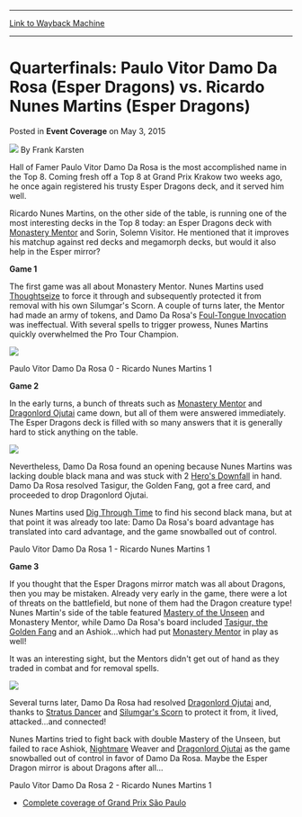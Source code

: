 
---
[Link to Wayback Machine](https://web.archive.org/web/20151025001136/http://magic.wizards.com/en/events/coverage/gpsao15/paulo-vitor-damo-da-rosa-vs-ricardo-nunes-martins-2015-05-03)

[_metadata_:author]:- "Frank Karsten"
[_metadata_:description]:- "Hall of Famer Paulo Vitor Damo Da Rosa is the most accomplished name in the Top 8. Coming fresh off a Top 8 at Grand Prix Krakow two weeks ago, he once again registered his trusty Esper Dragons deck, and it served him well."
[_metadata_:generator]:- "Drupal 7 (http://drupal.org)"
[_metadata_:node]:- "382501"
[_metadata_:publish_date]:- "2015-05-03"
[_metadata_:source]:- "div-main-content"
[_metadata_:title]:- "Quarterfinals: Paulo Vitor Damo Da Rosa (Esper Dragons) vs. Ricardo Nunes Martins (Esper Dragons)"
[_metadata_:wayback_capture_timestamp]:- "2015-10-25 00:11:36"
[_metadata_:wayback_raw_url]:- "https://web.archive.org/web/20151025001136id_/http://magic.wizards.com/en/events/coverage/gpsao15/paulo-vitor-damo-da-rosa-vs-ricardo-nunes-martins-2015-05-03"
[_metadata_:wayback_url]:- "http://magic.wizards.com/en/events/coverage/gpsao15/paulo-vitor-damo-da-rosa-vs-ricardo-nunes-martins-2015-05-03"
---


Quarterfinals: Paulo Vitor Damo Da Rosa (Esper Dragons) vs. Ricardo Nunes Martins (Esper Dragons)
=================================================================================================



 Posted in **Event Coverage**
 on May 3, 2015 






![](https://media.magic.wizards.com/styles/auth_small/public/images/person/authorpic_FrankKarsten.jpg)
By Frank Karsten










Hall of Famer Paulo Vitor Damo Da Rosa is the most accomplished name in the Top 8. Coming fresh off a Top 8 at Grand Prix Krakow two weeks ago, he once again registered his trusty Esper Dragons deck, and it served him well.



Ricardo Nunes Martins, on the other side of the table, is running one of the most interesting decks in the Top 8 today: an Esper Dragons deck with [Monastery Mentor](http://gatherer.wizards.com/Pages/Card/Details.aspx?name=Monastery+Mentor) and Sorin, Solemn Visitor. He mentioned that it improves his matchup against red decks and megamorph decks, but would it also help in the Esper mirror?



**Game 1**



The first game was all about Monastery Mentor. Nunes Martins used [Thoughtseize](http://gatherer.wizards.com/Pages/Card/Details.aspx?name=Thoughtseize) to force it through and subsequently protected it from removal with his own Silumgar's Scorn. A couple of turns later, the Mentor had made an army of tokens, and Damo Da Rosa's [Foul-Tongue Invocation](http://gatherer.wizards.com/Pages/Card/Details.aspx?name=Foul-Tongue+Invocation) was ineffectual. With several spells to trigger prowess, Nunes Martins quickly overwhelmed the Pro Tour Champion.



![](https://media.wizards.com/2015/events/gpsao15/QF2_Paulo-Vitor-and-Ricardo.jpg)  




Paulo Vitor Damo Da Rosa 0 - Ricardo Nunes Martins 1



**Game 2**



In the early turns, a bunch of threats such as [Monastery Mentor](http://gatherer.wizards.com/Pages/Card/Details.aspx?name=Monastery+Mentor) and [Dragonlord Ojutai](http://gatherer.wizards.com/Pages/Card/Details.aspx?name=Dragonlord+Ojutai) came down, but all of them were answered immediately. The Esper Dragons deck is filled with so many answers that it is generally hard to stick anything on the table.



![](https://media.wizards.com/2015/events/gpsao15/QF2_Ricardo-Nunes-Martins.jpg)  




Nevertheless, Damo Da Rosa found an opening because Nunes Martins was lacking double black mana and was stuck with 2 [Hero's Downfall](http://gatherer.wizards.com/Pages/Card/Details.aspx?name=Hero%27s+Downfall) in hand. Damo Da Rosa resolved Tasigur, the Golden Fang, got a free card, and proceeded to drop Dragonlord Ojutai.



Nunes Martins used [Dig Through Time](http://gatherer.wizards.com/Pages/Card/Details.aspx?name=Dig+Through+Time) to find his second black mana, but at that point it was already too late: Damo Da Rosa's board advantage has translated into card advantage, and the game snowballed out of control.



Paulo Vitor Damo Da Rosa 1 - Ricardo Nunes Martins 1



**Game 3**



If you thought that the Esper Dragons mirror match was all about Dragons, then you may be mistaken. Already very early in the game, there were a lot of threats on the battlefield, but none of them had the Dragon creature type! Nunes Martin's side of the table featured [Mastery of the Unseen](http://gatherer.wizards.com/Pages/Card/Details.aspx?name=Mastery+of+the+Unseen) and Monastery Mentor, while Damo Da Rosa's board included [Tasigur, the Golden Fang](http://gatherer.wizards.com/Pages/Card/Details.aspx?name=Tasigur%2C+the+Golden+Fang) and an Ashiok…which had put [Monastery Mentor](http://gatherer.wizards.com/Pages/Card/Details.aspx?name=Monastery+Mentor) in play as well!



It was an interesting sight, but the Mentors didn't get out of hand as they traded in combat and for removal spells.



![](https://media.wizards.com/2015/events/gpsao15/QF2_Paulo-Vitor-Damo-Da-Rosa-.jpg)  




Several turns later, Damo Da Rosa had resolved [Dragonlord Ojutai](http://gatherer.wizards.com/Pages/Card/Details.aspx?name=Dragonlord+Ojutai) and, thanks to [Stratus Dancer](http://gatherer.wizards.com/Pages/Card/Details.aspx?name=Stratus+Dancer) and [Silumgar's Scorn](http://gatherer.wizards.com/Pages/Card/Details.aspx?name=Silumgar%27s+Scorn) to protect it from, it lived, attacked…and connected!



Nunes Martins tried to fight back with double Mastery of the Unseen, but failed to race Ashiok, [Nightmare](http://gatherer.wizards.com/Pages/Card/Details.aspx?name=Nightmare) Weaver and [Dragonlord Ojutai](http://gatherer.wizards.com/Pages/Card/Details.aspx?name=Dragonlord+Ojutai) as the game snowballed out of control in favor of Damo Da Rosa. Maybe the Esper Dragon mirror is about Dragons after all…



Paulo Vitor Damo Da Rosa 2 - Ricardo Nunes Martins 1


* [Complete coverage of Grand Prix São Paulo](/node/380926)

 




